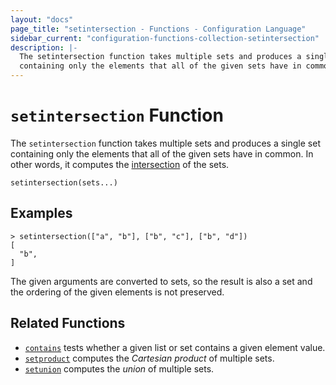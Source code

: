 ```yaml
---
layout: "docs"
page_title: "setintersection - Functions - Configuration Language"
sidebar_current: "configuration-functions-collection-setintersection"
description: |-
  The setintersection function takes multiple sets and produces a single set
  containing only the elements that all of the given sets have in common.
---
```


# `setintersection` Function


The `setintersection` function takes multiple sets and produces a single set
containing only the elements that all of the given sets have in common.
In other words, it computes the
[intersection](https://en.wikipedia.org/wiki/Intersection_(set_theory)) of the sets.

```hcl
setintersection(sets...)
```

## Examples

```
> setintersection(["a", "b"], ["b", "c"], ["b", "d"])
[
  "b",
]
```

The given arguments are converted to sets, so the result is also a set and
the ordering of the given elements is not preserved.

## Related Functions

* [`contains`](./contains.html) tests whether a given list or set contains
  a given element value.
* [`setproduct`](./setproduct.html) computes the _Cartesian product_ of multiple
  sets.
* [`setunion`](./setunion.html) computes the _union_ of
  multiple sets.
